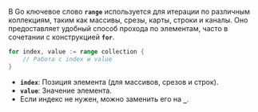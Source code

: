 В Go ключевое слово **`range`** используется для итерации по различным коллекциям, таким как массивы, срезы, карты, строки и каналы. Оно предоставляет удобный способ прохода по элементам, часто в сочетании с конструкцией **`for`**.
```go
for index, value := range collection {
    // Работа с index и value
}
```
- **`index`**: Позиция элемента (для массивов, срезов и строк).
- **`value`**: Значение элемента.
- Если индекс не нужен, можно заменить его на **`_`**.
